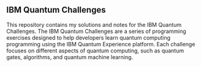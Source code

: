 ## IBM Quantum Challenges

This repository contains my solutions and notes for the IBM Quantum Challenges. The IBM Quantum Challenges are a series of programming exercises designed to help developers learn quantum computing programming using the IBM Quantum Experience platform. Each challenge focuses on different aspects of quantum computing, such as quantum gates, algorithms, and quantum machine learning.


<!-- Comment: Deep Learning 
### Challenge Overview

- Challenge 1: Introduction to Quantum Computing
- Challenge 2: Quantum Gates and Circuits
- Challenge 3: Quantum Algorithms
- Challenge 4: Quantum Machine Learning

### How to Use This Repository

- Each challenge folder contains the problem statement, my solution code, and any relevant notes or explanations.
- Feel free to explore the solutions and notes to deepen your understanding of quantum computing concepts.

For more information about the IBM Quantum Challenges, visit [IBM Quantum Challenge website](https://quantum-computing.ibm.com/challenges).

-->
